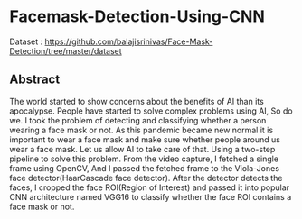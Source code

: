# Facemask-Detection-Using-CNN

Dataset : https://github.com/balajisrinivas/Face-Mask-Detection/tree/master/dataset

## Abstract
The world started to show concerns about the benefits of AI than its apocalypse. People have started to solve complex problems using AI, So do we. I took the problem of detecting and classifying whether a person wearing a face mask or not. As this pandemic became new normal it is important to wear a face mask and make sure whether people around us wear a face mask. Let us allow AI to take care of that. Using a two-step pipeline to solve this problem.
From the video capture, I fetched a single frame using OpenCV, And I passed the fetched frame to the Viola-Jones face detector(HaarCascade face detector). After the detector detects the faces, I cropped the face ROI(Region of Interest) and passed it into popular CNN architecture named VGG16 to classify whether the face ROI contains a face mask or not.
